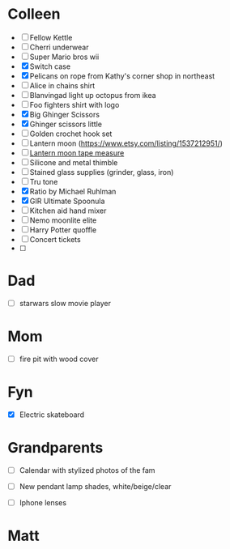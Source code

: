 # Colleen
- [ ] Fellow Kettle
- [ ] Cherri underwear
- [ ] Super Mario bros wii
- [x] Switch case
- [x] Pelicans on rope from Kathy's corner shop in northeast
- [ ] Alice in chains shirt
- [ ] Blanvingad light up octopus from ikea
- [ ] Foo fighters shirt with logo
- [x] Big Ghinger Scissors
- [x] Ghinger scissors little
- [ ] Golden crochet hook set
- [ ] Lantern moon (https://www.etsy.com/listing/1537212951/)
- [ ] [Lantern moon tape measure](https://www.etsy.com/listing/1177354373/)
- [ ] Silicone and metal thimble
- [ ] Stained glass supplies (grinder, glass, iron)
- [ ] Tru tone
- [x] Ratio by Michael Ruhlman
- [x] GIR Ultimate Spoonula
- [ ] Kitchen aid hand mixer
- [ ] Nemo moonlite elite
- [ ] Harry Potter quoffle
- [ ] Concert tickets
- [ ] 

# Dad
- [ ] starwars slow movie player

# Mom
- [ ] fire pit with wood cover

# Fyn
- [x] Electric skateboard

# Grandparents
- [ ] Calendar with stylized photos of the fam
- [ ] New pendant lamp shades, white/beige/clear
- [ ] Iphone lenses


# Matt